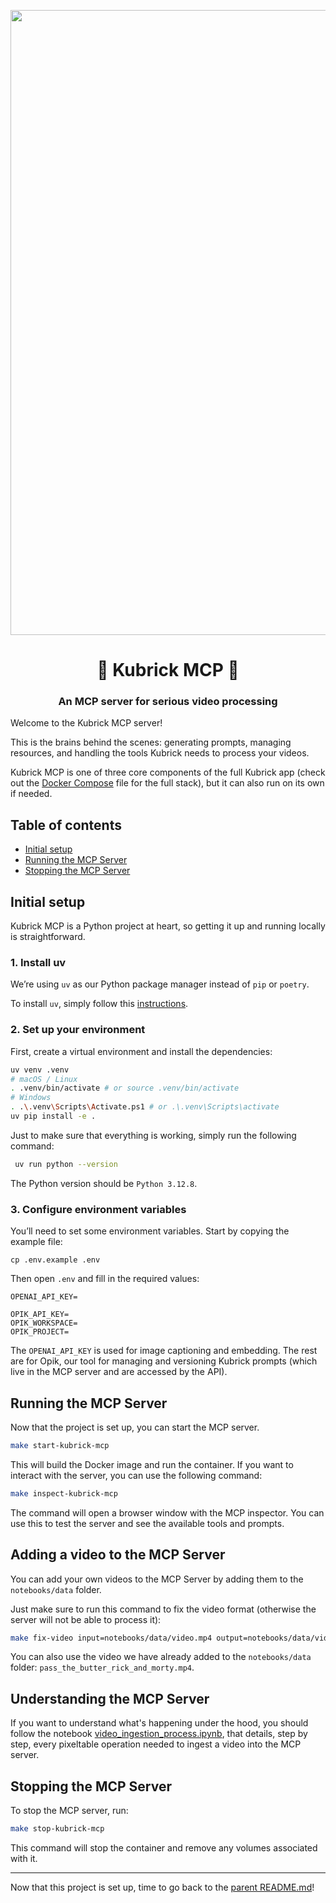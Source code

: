 <p align="center">
        <img src="static/mcp_architecture.gif" autoplay width=1000/>
    <h1 align="center">🔌 Kubrick MCP 🔌</h1>
    <h3 align="center">An MCP server for serious video processing</h3>
</p>

Welcome to the Kubrick MCP server! 

This is the brains behind the scenes: generating prompts, managing resources, and handling the tools Kubrick needs to process your videos.

Kubrick MCP is one of three core components of the full Kubrick app (check out the [Docker Compose](../docker-compose.yml) file for the full stack), but it can also run on its own if needed.

## Table of contents

- [Initial setup](#initial-setup)
- [Running the MCP Server](#running-the-mcp-server)
- [Stopping the MCP Server](#stopping-the-mcp-server)

## Initial setup

Kubrick MCP is a Python project at heart, so getting it up and running locally is straightforward.


### 1. Install uv 

We’re using `uv` as our Python package manager instead of `pip` or `poetry`.

To install `uv`, simply follow this [instructions](https://docs.astral.sh/uv/getting-started/installation/). 

### 2. Set up your environment

First, create a virtual environment and install the dependencies:

```bash
uv venv .venv
# macOS / Linux
. .venv/bin/activate # or source .venv/bin/activate
# Windows
. .\.venv\Scripts\Activate.ps1 # or .\.venv\Scripts\activate
uv pip install -e .
```

Just to make sure that everything is working, simply run the following command:

```bash
 uv run python --version
```

The Python version should be `Python 3.12.8`.

### 3. Configure environment variables

You’ll need to set some environment variables. Start by copying the example file:

```
cp .env.example .env
```

Then open `.env` and fill in the required values:

```
OPENAI_API_KEY=

OPIK_API_KEY=
OPIK_WORKSPACE=
OPIK_PROJECT=
```

The `OPENAI_API_KEY` is used for image captioning and embedding. The rest are for Opik, our tool for managing and versioning Kubrick prompts (which live in the MCP server and are accessed by the API).

## Running the MCP Server

Now that the project is set up, you can start the MCP server.

```bash
make start-kubrick-mcp
```

This will build the Docker image and run the container. If you want to interact with the server, you can use the following command:

```bash
make inspect-kubrick-mcp
```

The command will open a browser window with the MCP inspector. You can use this to test the server and see the available tools and prompts.

## Adding a video to the MCP Server

You can add your own videos to the MCP Server by adding them to the `notebooks/data` folder.

Just make sure to run this command to fix the video format (otherwise the server will not be able to process it):

```bash
make fix-video input=notebooks/data/video.mp4 output=notebooks/data/video_fixed.mp4
```

You can also use the video we have already added to the `notebooks/data` folder: `pass_the_butter_rick_and_morty.mp4`. 


## Understanding the MCP Server

If you want to understand what's happening under the hood, you should follow the notebook [video_ingestion_process.ipynb](notebooks/video_ingestion_process.ipynb), that details, step by step, every pixeltable operation needed to ingest a video into the MCP server.


## Stopping the MCP Server

To stop the MCP server, run:

```bash
make stop-kubrick-mcp
```

This command will stop the container and remove any volumes associated with it.

---

Now that this project is set up, time to go back to the [parent README.md](../README.md)! 
